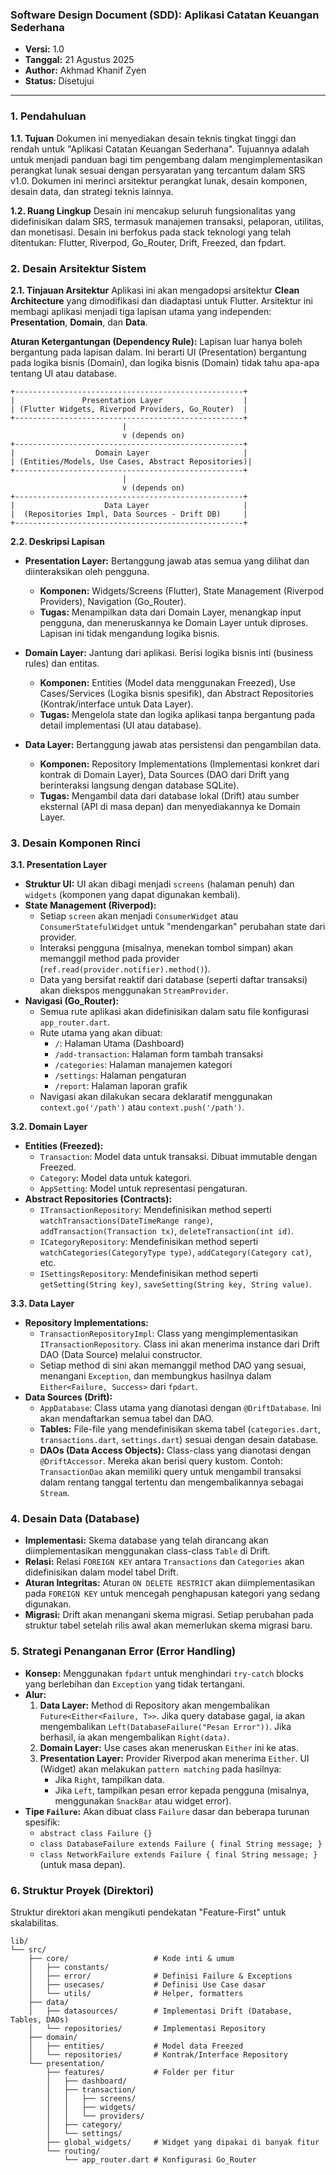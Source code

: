 ### **Software Design Document (SDD): Aplikasi Catatan Keuangan Sederhana**

*   **Versi:** 1.0
*   **Tanggal:** 21 Agustus 2025
*   **Author:** Akhmad Khanif Zyen
*   **Status:** Disetujui

---

### **1. Pendahuluan**

**1.1. Tujuan**
Dokumen ini menyediakan desain teknis tingkat tinggi dan rendah untuk "Aplikasi Catatan Keuangan Sederhana". Tujuannya adalah untuk menjadi panduan bagi tim pengembang dalam mengimplementasikan perangkat lunak sesuai dengan persyaratan yang tercantum dalam SRS v1.0. Dokumen ini merinci arsitektur perangkat lunak, desain komponen, desain data, dan strategi teknis lainnya.

**1.2. Ruang Lingkup**
Desain ini mencakup seluruh fungsionalitas yang didefinisikan dalam SRS, termasuk manajemen transaksi, pelaporan, utilitas, dan monetisasi. Desain ini berfokus pada stack teknologi yang telah ditentukan: Flutter, Riverpod, Go_Router, Drift, Freezed, dan fpdart.

### **2. Desain Arsitektur Sistem**

**2.1. Tinjauan Arsitektur**
Aplikasi ini akan mengadopsi arsitektur **Clean Architecture** yang dimodifikasi dan diadaptasi untuk Flutter. Arsitektur ini membagi aplikasi menjadi tiga lapisan utama yang independen: **Presentation**, **Domain**, dan **Data**.

**Aturan Ketergantungan (Dependency Rule):** Lapisan luar hanya boleh bergantung pada lapisan dalam. Ini berarti UI (Presentation) bergantung pada logika bisnis (Domain), dan logika bisnis (Domain) tidak tahu apa-apa tentang UI atau database.

```
+---------------------------------------------------+
|               Presentation Layer                  |
| (Flutter Widgets, Riverpod Providers, Go_Router)  |
+---------------------------------------------------+
                         |
                         v (depends on)
+---------------------------------------------------+
|                  Domain Layer                     |
| (Entities/Models, Use Cases, Abstract Repositories)|
+---------------------------------------------------+
                         |
                         v (depends on)
+---------------------------------------------------+
|                    Data Layer                     |
|  (Repositories Impl, Data Sources - Drift DB)     |
+---------------------------------------------------+
```

**2.2. Deskripsi Lapisan**

*   **Presentation Layer:** Bertanggung jawab atas semua yang dilihat dan diinteraksikan oleh pengguna.
    *   **Komponen:** Widgets/Screens (Flutter), State Management (Riverpod Providers), Navigation (Go_Router).
    *   **Tugas:** Menampilkan data dari Domain Layer, menangkap input pengguna, dan meneruskannya ke Domain Layer untuk diproses. Lapisan ini tidak mengandung logika bisnis.

*   **Domain Layer:** Jantung dari aplikasi. Berisi logika bisnis inti (business rules) dan entitas.
    *   **Komponen:** Entities (Model data menggunakan Freezed), Use Cases/Services (Logika bisnis spesifik), dan Abstract Repositories (Kontrak/interface untuk Data Layer).
    *   **Tugas:** Mengelola state dan logika aplikasi tanpa bergantung pada detail implementasi (UI atau database).

*   **Data Layer:** Bertanggung jawab atas persistensi dan pengambilan data.
    *   **Komponen:** Repository Implementations (Implementasi konkret dari kontrak di Domain Layer), Data Sources (DAO dari Drift yang berinteraksi langsung dengan database SQLite).
    *   **Tugas:** Mengambil data dari database lokal (Drift) atau sumber eksternal (API di masa depan) dan menyediakannya ke Domain Layer.

### **3. Desain Komponen Rinci**

**3.1. Presentation Layer**
*   **Struktur UI:** UI akan dibagi menjadi `screens` (halaman penuh) dan `widgets` (komponen yang dapat digunakan kembali).
*   **State Management (Riverpod):**
    *   Setiap `screen` akan menjadi `ConsumerWidget` atau `ConsumerStatefulWidget` untuk "mendengarkan" perubahan state dari provider.
    *   Interaksi pengguna (misalnya, menekan tombol simpan) akan memanggil method pada provider (`ref.read(provider.notifier).method()`).
    *   Data yang bersifat reaktif dari database (seperti daftar transaksi) akan diekspos menggunakan `StreamProvider`.
*   **Navigasi (Go_Router):**
    *   Semua rute aplikasi akan didefinisikan dalam satu file konfigurasi `app_router.dart`.
    *   Rute utama yang akan dibuat:
        *   `/`: Halaman Utama (Dashboard)
        *   `/add-transaction`: Halaman form tambah transaksi
        *   `/categories`: Halaman manajemen kategori
        *   `/settings`: Halaman pengaturan
        *   `/report`: Halaman laporan grafik
    *   Navigasi akan dilakukan secara deklaratif menggunakan `context.go('/path')` atau `context.push('/path')`.

**3.2. Domain Layer**
*   **Entities (Freezed):**
    *   `Transaction`: Model data untuk transaksi. Dibuat immutable dengan Freezed.
    *   `Category`: Model data untuk kategori.
    *   `AppSetting`: Model untuk representasi pengaturan.
*   **Abstract Repositories (Contracts):**
    *   `ITransactionRepository`: Mendefinisikan method seperti `watchTransactions(DateTimeRange range)`, `addTransaction(Transaction tx)`, `deleteTransaction(int id)`.
    *   `ICategoryRepository`: Mendefinisikan method seperti `watchCategories(CategoryType type)`, `addCategory(Category cat)`, etc.
    *   `ISettingsRepository`: Mendefinisikan method seperti `getSetting(String key)`, `saveSetting(String key, String value)`.

**3.3. Data Layer**
*   **Repository Implementations:**
    *   `TransactionRepositoryImpl`: Class yang mengimplementasikan `ITransactionRepository`. Class ini akan menerima instance dari Drift DAO (Data Source) melalui constructor.
    *   Setiap method di sini akan memanggil method DAO yang sesuai, menangani `Exception`, dan membungkus hasilnya dalam `Either<Failure, Success>` dari `fpdart`.
*   **Data Sources (Drift):**
    *   `AppDatabase`: Class utama yang dianotasi dengan `@DriftDatabase`. Ini akan mendaftarkan semua tabel dan DAO.
    *   **Tables:** File-file yang mendefinisikan skema tabel (`categories.dart`, `transactions.dart`, `settings.dart`) sesuai dengan desain database.
    *   **DAOs (Data Access Objects):** Class-class yang dianotasi dengan `@DriftAccessor`. Mereka akan berisi query kustom. Contoh: `TransactionDao` akan memiliki query untuk mengambil transaksi dalam rentang tanggal tertentu dan mengembalikannya sebagai `Stream`.

### **4. Desain Data (Database)**

*   **Implementasi:** Skema database yang telah dirancang akan diimplementasikan menggunakan class-class `Table` di Drift.
*   **Relasi:** Relasi `FOREIGN KEY` antara `Transactions` dan `Categories` akan didefinisikan dalam model tabel Drift.
*   **Aturan Integritas:** Aturan `ON DELETE RESTRICT` akan diimplementasikan pada `FOREIGN KEY` untuk mencegah penghapusan kategori yang sedang digunakan.
*   **Migrasi:** Drift akan menangani skema migrasi. Setiap perubahan pada struktur tabel setelah rilis awal akan memerlukan skema migrasi baru.

### **5. Strategi Penanganan Error (Error Handling)**

*   **Konsep:** Menggunakan `fpdart` untuk menghindari `try-catch` blocks yang berlebihan dan `Exception` yang tidak tertangani.
*   **Alur:**
    1.  **Data Layer:** Method di Repository akan mengembalikan `Future<Either<Failure, T>>`. Jika query database gagal, ia akan mengembalikan `Left(DatabaseFailure("Pesan Error"))`. Jika berhasil, ia akan mengembalikan `Right(data)`.
    2.  **Domain Layer:** Use cases akan meneruskan `Either` ini ke atas.
    3.  **Presentation Layer:** Provider Riverpod akan menerima `Either`. UI (Widget) akan melakukan `pattern matching` pada hasilnya:
        *   Jika `Right`, tampilkan data.
        *   Jika `Left`, tampilkan pesan error kepada pengguna (misalnya, menggunakan `SnackBar` atau widget error).
*   **Tipe `Failure`:** Akan dibuat class `Failure` dasar dan beberapa turunan spesifik:
    *   `abstract class Failure {}`
    *   `class DatabaseFailure extends Failure { final String message; }`
    *   `class NetworkFailure extends Failure { final String message; }` (untuk masa depan).

### **6. Struktur Proyek (Direktori)**

Struktur direktori akan mengikuti pendekatan "Feature-First" untuk skalabilitas.

```
lib/
└── src/
    ├── core/                   # Kode inti & umum
    │   ├── constants/
    │   ├── error/              # Definisi Failure & Exceptions
    │   ├── usecases/           # Definisi Use Case dasar
    │   └── utils/              # Helper, formatters
    ├── data/
    │   ├── datasources/        # Implementasi Drift (Database, Tables, DAOs)
    │   └── repositories/       # Implementasi Repository
    ├── domain/
    │   ├── entities/           # Model data Freezed
    │   └── repositories/       # Kontrak/Interface Repository
    └── presentation/
        ├── features/           # Folder per fitur
        │   ├── dashboard/
        │   ├── transaction/
        │   │   ├── screens/
        │   │   ├── widgets/
        │   │   └── providers/
        │   ├── category/
        │   └── settings/
        ├── global_widgets/     # Widget yang dipakai di banyak fitur
        └── routing/
            └── app_router.dart # Konfigurasi Go_Router
```
